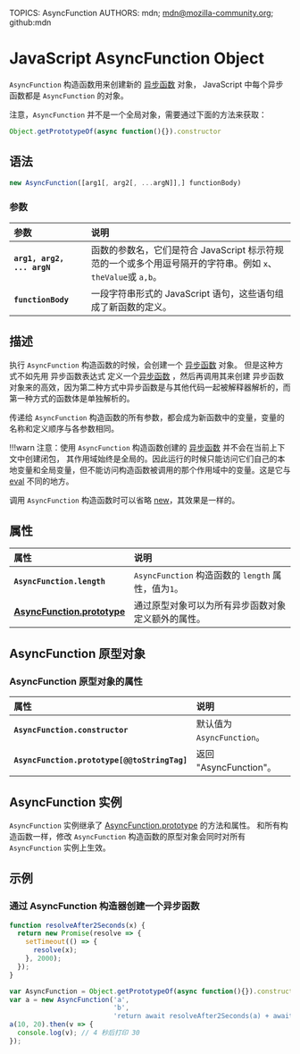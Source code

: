 TOPICS:  AsyncFunction
AUTHORS: mdn; mdn@mozilla-community.org; github:mdn

# JavaScript AsyncFunction Object

`AsyncFunction` 构造函数用来创建新的 [异步函数](/zh-hans/webfrontend/async_function) 对象，
JavaScript 中每个异步函数都是  `AsyncFunction` 的对象。

注意，`AsyncFunction` 并不是一个全局对象，需要通过下面的方法来获取：

```JavaScript
Object.getPrototypeOf(async function(){}).constructor
```

## 语法

```JavaScript
new AsyncFunction([arg1[, arg2[, ...argN]],] functionBody)
```

### 参数

| 参数 | 说明 |
| :-- | :-- |
|**`arg1, arg2, ... argN`**| 函数的参数名，它们是符合 JavaScript 标示符规范的一个或多个用逗号隔开的字符串。例如 `x`、`theValue`或 `a,b`。|
|**`functionBody`**| 一段字符串形式的 JavaScript 语句，这些语句组成了新函数的定义。|

## 描述

执行 `AsyncFunction` 构造函数的时候，会创建一个 [异步函数](/zh-hans/webfrontend/async_function)  对象。
但是这种方式不如先用 异步函数表达式 定义一个[异步函数](/zh-hans/webfrontend/async_function) ，然后再调用其来创建 异步函数 对象来的高效，因为第二种方式中异步函数是与其他代码一起被解释器解析的，而第一种方式的函数体是单独解析的。

传递给 `AsyncFunction` 构造函数的所有参数，都会成为新函数中的变量，变量的名称和定义顺序与各参数相同。

!!!warn 注意：使用 `AsyncFunction` 构造函数创建的 [异步函数](/zh-hans/webfrontend/async_function)  并不会在当前上下文中创建闭包，
其作用域始终是全局的。因此运行的时候只能访问它们自己的本地变量和全局变量，但不能访问构造函数被调用的那个作用域中的变量。这是它与 [eval](/zh-hans/webfrontend/eval) 不同的地方。

调用 `AsyncFunction` 构造函数时可以省略 [new](/zh-hans/webfrontend/new_operator)，其效果是一样的。

## 属性

| 属性 | 说明 |
| :-- | :-- |
|**`AsyncFunction.length`**|  `AsyncFunction` 构造函数的 `length` 属性，值为`1`。|
|**[AsyncFunction.prototype](/zh-hans/webfrontend/AsyncFunction.prototype)**| 通过原型对象可以为所有异步函数对象定义额外的属性。|

## AsyncFunction 原型对象

### AsyncFunction 原型对象的属性

| 属性 | 说明 |
| :-- | :-- |
|**`AsyncFunction.constructor`**|  默认值为 `AsyncFunction`。|
|**`AsyncFunction.prototype[@@toStringTag]`**|返回 "AsyncFunction"。|

## AsyncFunction 实例

`AsyncFunction` 实例继承了 [AsyncFunction.prototype](/zh-hans/webfrontend/AsyncFunction.prototype) 的方法和属性。
和所有构造函数一样，修改 `AsyncFunction` 构造函数的原型对象会同时对所有 `AsyncFunction` 实例上生效。

## 示例

### 通过 AsyncFunction 构造器创建一个异步函数

```JavaScript
function resolveAfter2Seconds(x) {
  return new Promise(resolve => {
    setTimeout(() => {
      resolve(x);
    }, 2000);
  });
}

var AsyncFunction = Object.getPrototypeOf(async function(){}).constructor;
var a = new AsyncFunction('a',
                          'b',
                          'return await resolveAfter2Seconds(a) + await resolveAfter2Seconds(b);');
a(10, 20).then(v => {
  console.log(v); // 4 秒后打印 30
});
```
